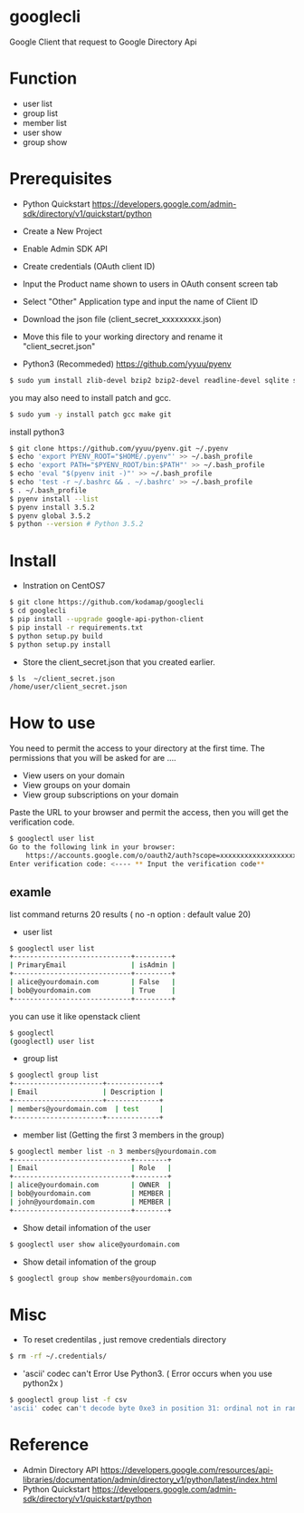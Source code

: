 # googlecli
Google Client that request to  Google Directory Api

# Function
- user list
- group list
- member list
- user show
- group show

# Prerequisites
- Python Quickstart
https://developers.google.com/admin-sdk/directory/v1/quickstart/python
 - Create a New Project
 - Enable Admin SDK API
 - Create credentials (OAuth client ID)
 - Input the Product name shown to users in OAuth consent screen tab
 - Select "Other" Application type and input the name of Client ID
 - Download the json file (client_secret_xxxxxxxxx.json)
 - Move this file to your working directory and rename it "client_secret.json"

- Python3 (Recommeded) 
https://github.com/yyuu/pyenv

```sh
$ sudo yum install zlib-devel bzip2 bzip2-devel readline-devel sqlite sqlite-devel openssl-devel -y
```
you may also need to install patch and gcc.
```sh
$ sudo yum -y install patch gcc make git
```
install python3
```sh
$ git clone https://github.com/yyuu/pyenv.git ~/.pyenv
$ echo 'export PYENV_ROOT="$HOME/.pyenv"' >> ~/.bash_profile
$ echo 'export PATH="$PYENV_ROOT/bin:$PATH"' >> ~/.bash_profile
$ echo 'eval "$(pyenv init -)"' >> ~/.bash_profile
$ echo 'test -r ~/.bashrc && . ~/.bashrc' >> ~/.bash_profile
$ . ~/.bash_profile
$ pyenv install --list
$ pyenv install 3.5.2
$ pyenv global 3.5.2
$ python --version # Python 3.5.2
```

# Install 
- Instration on CentOS7
```sh
$ git clone https://github.com/kodamap/googlecli
$ cd googlecli
$ pip install --upgrade google-api-python-client
$ pip install -r requirements.txt
$ python setup.py build
$ python setup.py install
```
- Store the client_secret.json that you created earlier.
```sh
$ ls  ~/client_secret.json
/home/user/client_secret.json
```

# How to use
You need to permit the access to your directory at the first time.
The permissions that you will be asked for are ....
 - View users on your domain
 - View groups on your domain
 - View group subscriptions on your domain

Paste the URL to your browser and permit the access, then you will get the verification code.
```sh
$ googlectl user list
Go to the following link in your browser:
    https://accounts.google.com/o/oauth2/auth?scope=xxxxxxxxxxxxxxxxxxxxxxxxxxxxxxxxxxxxxxxxxxxx
Enter verification code: <---- ** Input the verification code**
```
## examle
list command returns 20 results ( no -n option : default value 20)
- user list
```sh
$ googlectl user list
+-----------------------------+---------+
| PrimaryEmail                | isAdmin |
+-----------------------------+---------+
| alice@yourdomain.com        | False   |
| bob@yourdomain.com          | True    |
+-----------------------------+---------+
```
you can use it like openstack client
```sh
$ googlectl
(googlectl) user list
```
- group list
```sh
$ googlectl group list
+----------------------+-------------+
| Email                | Description |
+----------------------+-------------+
| members@yourdomain.com  | test     |
+----------------------+-------------+
```
- member list (Getting the first 3 members in the group)
```sh
$ googlectl member list -n 3 members@yourdomain.com
+-----------------------------+--------+
| Email                       | Role   |
+-----------------------------+--------+
| alice@yourdomain.com        | OWNER  |
| bob@yourdomain.com          | MEMBER |
| john@yourdomain.com         | MEMBER |
+-----------------------------+--------+
```
- Show detail infomation of the user
```sh
$ googlectl user show alice@yourdomain.com
```
- Show detail infomation of the group
```sh
$ googlectl group show members@yourdomain.com
```

# Misc
- To reset credentilas , just remove credentials directory
```sh
$ rm -rf ~/.credentials/
```

- 'ascii' codec can't Error
Use Python3.  ( Error occurs when you use python2x )
```sh
$ googlectl group list -f csv
'ascii' codec can't decode byte 0xe3 in position 31: ordinal not in range(128)
```

# Reference
- Admin Directory API
https://developers.google.com/resources/api-libraries/documentation/admin/directory_v1/python/latest/index.html
- Python Quickstart
https://developers.google.com/admin-sdk/directory/v1/quickstart/python
